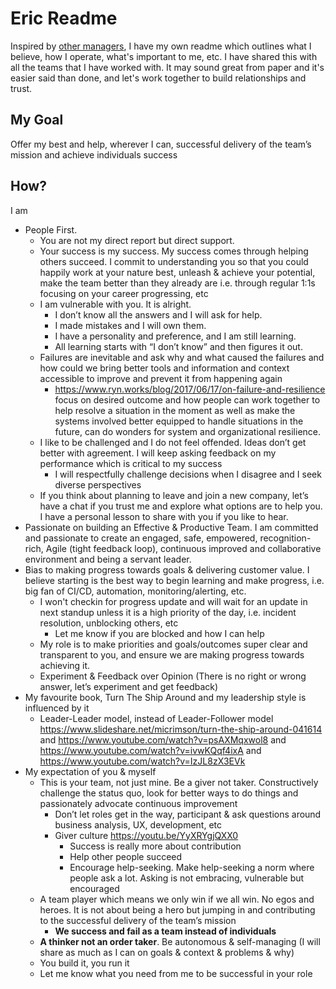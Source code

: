 # Eric Readme
Inspired by [other managers](https://hackernoon.com/12-manager-readmes-from-silicon-valleys-top-tech-companies-26588a660afe), I have my own readme which outlines what I believe, how I operate, what's important to me, etc. I have shared this with all the teams that I have worked with. It may sound great from paper and it's easier said than done, and let's work together to build relationships and trust.

## My Goal
Offer my best and help, wherever I can, successful delivery of the team’s mission and achieve individuals success

## How?
I am
- People First.
    - You are not my direct report but direct support.
    - Your success is my success. My success comes through helping others succeed. I commit to understanding you so that you could happily work at your nature best, unleash &amp; achieve your potential, make the team better than they already are i.e. through regular 1:1s focusing on your career progressing, etc
    - I am vulnerable with you. It is alright.
        - I don’t know all the answers and I will ask for help.
        - I made mistakes and I will own them.
        - I have a personality and preference, and I am still learning.
        - All learning starts with “I don’t know” and then figures it out.
    - Failures are inevitable and ask why and what caused the failures and how could we bring better tools and information and context accessible to improve and prevent it from happening again
        - https://www.ryn.works/blog/2017/06/17/on-failure-and-resilience focus on desired outcome and how people can work together to help resolve a situation in the moment as well as make the systems involved better equipped to handle situations in the future, can do wonders for system and organizational resilience.
    - I like to be challenged and I do not feel offended. Ideas don’t get better with agreement. I will keep asking feedback on my performance which is critical to my success
        - I will respectfully challenge decisions when I disagree and I seek diverse perspectives
    - If you think about planning to leave and join a new company, let’s have a chat if you trust me and explore what options are to help you. I have a personal lesson to share with you if you like to hear.
- Passionate on building an Effective & Productive Team. I am committed and passionate to create an engaged, safe, empowered, recognition-rich, Agile (tight feedback loop), continuous improved and collaborative environment and being a servant leader.
- Bias to making progress towards goals &amp; delivering customer value. I believe starting is the best way to begin learning and make progress, i.e. big fan of CI/CD, automation, monitoring/alerting, etc.
    - I won't checkin for progress update and will wait for an update in next standup unless it is a high priority of the day, i.e. incident resolution, unblocking others, etc
        - Let me know if you are blocked and how I can help
    - My role is to make priorities and goals/outcomes super clear and transparent to you, and ensure we are making progress towards achieving it.
    - Experiment &amp; Feedback over Opinion (There is no right or wrong answer, let’s experiment and get feedback)
- My favourite book, Turn The Ship Around and my leadership style is influenced by it
    - Leader-Leader model, instead of Leader-Follower model https://www.slideshare.net/micrimson/turn-the-ship-around-041614 and https://www.youtube.com/watch?v=psAXMqxwol8 and
https://www.youtube.com/watch?v=ivwKQqf4ixA and https://www.youtube.com/watch?v=IzJL8zX3EVk
- My expectation of you &amp; myself
    - This is your team, not just mine. Be a giver not taker. Constructively challenge the status quo, look for better ways to do things and passionately advocate continuous improvement
        - Don’t let roles get in the way, participant &amp; ask questions around business analysis, UX, development, etc
        - Giver culture https://youtu.be/YyXRYgjQXX0
            - Success is really more about contribution
            - Help other people succeed
            - Encourage help-seeking. Make help-seeking a norm where people ask a lot. Asking is not embracing, vulnerable but encouraged
    - A team player which means we only win if we all win. No egos and heroes. It is not about being a hero but jumping in and contributing to the successful delivery of the team’s mission
        - **We success and fail as a team instead of individuals**
    - **A thinker not an order taker**. Be autonomous &amp; self-managing (I will share as much as I can on goals & context & problems & why)
    - You build it, you run it
    - Let me know what you need from me to be successful in your role

